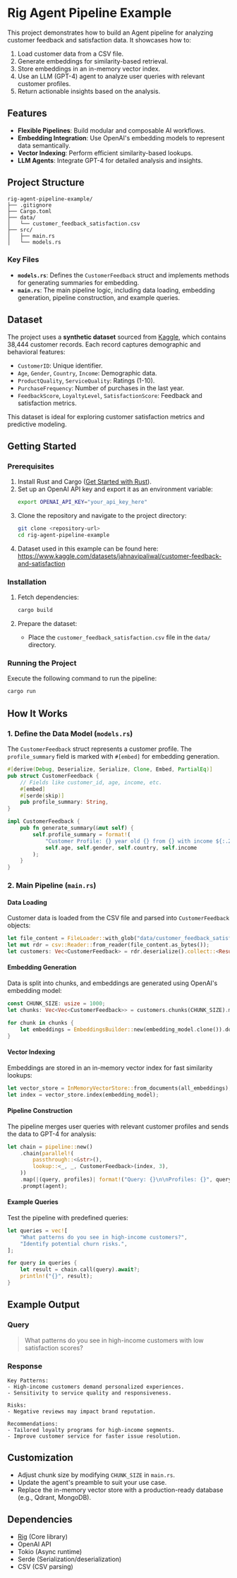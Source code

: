 # Rig Agent Pipeline Example

This project demonstrates how to build an Agent pipeline for analyzing customer feedback and satisfaction data. It showcases how to:

1. Load customer data from a CSV file.
2. Generate embeddings for similarity-based retrieval.
3. Store embeddings in an in-memory vector index.
4. Use an LLM (GPT-4) agent to analyze user queries with relevant customer profiles.
5. Return actionable insights based on the analysis.

## Features

- **Flexible Pipelines**: Build modular and composable AI workflows.
- **Embedding Integration**: Use OpenAI's embedding models to represent data semantically.
- **Vector Indexing**: Perform efficient similarity-based lookups.
- **LLM Agents**: Integrate GPT-4 for detailed analysis and insights.

## Project Structure

```
rig-agent-pipeline-example/
├── .gitignore
├── Cargo.toml
├── data/
│   └── customer_feedback_satisfaction.csv
├── src/
│   ├── main.rs
│   └── models.rs
```

### Key Files

- **`models.rs`**: Defines the `CustomerFeedback` struct and implements methods for generating summaries for embedding.
- **`main.rs`**: The main pipeline logic, including data loading, embedding generation, pipeline construction, and example queries.

## Dataset

The project uses a **synthetic dataset** sourced from [Kaggle](https://www.kaggle.com/datasets/jahnavipaliwal/customer-feedback-and-satisfaction), which contains 38,444 customer records. Each record captures demographic and behavioral features:

- `CustomerID`: Unique identifier.
- `Age`, `Gender`, `Country`, `Income`: Demographic data.
- `ProductQuality`, `ServiceQuality`: Ratings (1-10).
- `PurchaseFrequency`: Number of purchases in the last year.
- `FeedbackScore`, `LoyaltyLevel`, `SatisfactionScore`: Feedback and satisfaction metrics.

This dataset is ideal for exploring customer satisfaction metrics and predictive modeling.

## Getting Started

### Prerequisites

1. Install Rust and Cargo ([Get Started with Rust](https://www.rust-lang.org/learn/get-started)).
2. Set up an OpenAI API key and export it as an environment variable:
   ```bash
   export OPENAI_API_KEY="your_api_key_here"
   ```
3. Clone the repository and navigate to the project directory:
   ```bash
   git clone <repository-url>
   cd rig-agent-pipeline-example
   ```
4. Dataset used in this example can be found here: https://www.kaggle.com/datasets/jahnavipaliwal/customer-feedback-and-satisfaction

### Installation

1. Fetch dependencies:
   ```bash
   cargo build
   ```

2. Prepare the dataset:
   - Place the `customer_feedback_satisfaction.csv` file in the `data/` directory.

### Running the Project

Execute the following command to run the pipeline:
```bash
cargo run
```

## How It Works

### 1. Define the Data Model (`models.rs`)

The `CustomerFeedback` struct represents a customer profile. The `profile_summary` field is marked with `#[embed]` for embedding generation.

```rust
#[derive(Debug, Deserialize, Serialize, Clone, Embed, PartialEq)]
pub struct CustomerFeedback {
    // Fields like customer_id, age, income, etc.
    #[embed]
    #[serde(skip)]
    pub profile_summary: String,
}

impl CustomerFeedback {
    pub fn generate_summary(&mut self) {
        self.profile_summary = format!(
            "Customer Profile: {} year old {} from {} with income ${:.2}. ...",
            self.age, self.gender, self.country, self.income
        );
    }
}
```

### 2. Main Pipeline (`main.rs`)

#### Data Loading

Customer data is loaded from the CSV file and parsed into `CustomerFeedback` objects:

```rust
let file_content = FileLoader::with_glob("data/customer_feedback_satisfaction.csv")?.read().into_iter().next().unwrap()?;
let mut rdr = csv::Reader::from_reader(file_content.as_bytes());
let customers: Vec<CustomerFeedback> = rdr.deserialize().collect::<Result<Vec<_>, _>>()?;
```

#### Embedding Generation

Data is split into chunks, and embeddings are generated using OpenAI's embedding model:

```rust
const CHUNK_SIZE: usize = 1000;
let chunks: Vec<Vec<CustomerFeedback>> = customers.chunks(CHUNK_SIZE).map(|c| c.to_vec()).collect();

for chunk in chunks {
    let embeddings = EmbeddingsBuilder::new(embedding_model.clone()).documents(chunk)?.build().await?;
}
```

#### Vector Indexing

Embeddings are stored in an in-memory vector index for fast similarity lookups:

```rust
let vector_store = InMemoryVectorStore::from_documents(all_embeddings);
let index = vector_store.index(embedding_model);
```

#### Pipeline Construction

The pipeline merges user queries with relevant customer profiles and sends the data to GPT-4 for analysis:

```rust
let chain = pipeline::new()
    .chain(parallel!(
        passthrough::<&str>(),
        lookup::<_, _, CustomerFeedback>(index, 3),
    ))
    .map(|(query, profiles)| format!("Query: {}\n\nProfiles: {}", query, profiles))
    .prompt(agent);
```

#### Example Queries

Test the pipeline with predefined queries:

```rust
let queries = vec![
    "What patterns do you see in high-income customers?",
    "Identify potential churn risks.",
];

for query in queries {
    let result = chain.call(query).await?;
    println!("{}", result);
}
```

## Example Output

### Query

> What patterns do you see in high-income customers with low satisfaction scores?

### Response

```
Key Patterns:
- High-income customers demand personalized experiences.
- Sensitivity to service quality and responsiveness.

Risks:
- Negative reviews may impact brand reputation.

Recommendations:
- Tailored loyalty programs for high-income segments.
- Improve customer service for faster issue resolution.
```

## Customization

- Adjust chunk size by modifying `CHUNK_SIZE` in `main.rs`.
- Update the agent's preamble to suit your use case.
- Replace the in-memory vector store with a production-ready database (e.g., Qdrant, MongoDB).

## Dependencies

- [Rig](https://github.com/0xPlaygrounds/rig) (Core library)
- OpenAI API
- Tokio (Async runtime)
- Serde (Serialization/deserialization)
- CSV (CSV parsing)

